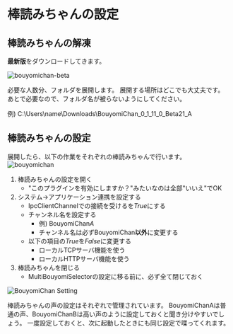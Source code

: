 # 棒読みちゃんの設定

## 棒読みちゃんの解凍

**最新版**をダウンロードしてきます。

![bouyomichan-beta](../image/bouyomichan-beta.png)

必要な人数分、フォルダを展開します。
展開する場所はどこでも大丈夫です。
あとで必要なので、フォルダ名が被らないようにしてください。

例) C:\Users\name\Downloads\BouyomiChan_0_1_11_0_Beta21_A

## 棒読みちゃんの設定

展開したら、以下の作業をそれぞれの棒読みちゃんで行います。
![bouyomichan](../image/bouyomichan.png)

1. 棒読みちゃんの設定を開く
    - "このプラグインを有効にしますか？"みたいなのは全部"いいえ"でOK
1. システム->アプリケーション連携を設定する
    - IpcClientChannelでの接続を受けるを*True*にする
    - チャンネル名を設定する
        - 例) BouyomiChan*A*
        - チャンネル名は必ずBouyomiChan**以外**に変更する
    - 以下の項目の*True*を*False*に変更する
        - ローカルTCPサーバ機能を使う
        - ローカルHTTPサーバ機能を使う
1. 棒読みちゃんを閉じる
    - MultiBouyomiSelectorの設定に移る前に、必ず全て閉じておく

![BouyomiChan Setting](../image/bouyomichan-setting.png)

棒読みちゃんの声の設定はそれぞれで管理されています。
BouyomiChanAは普通の声、BouyomiChanBは高い声のように設定しておくと聞き分けやすいでしょう。
一度設定しておくと、次に起動したときにも同じ設定で喋ってくれます。